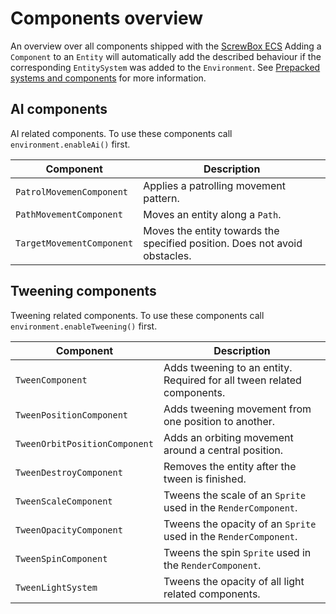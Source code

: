 # Components overview

An overview over all components shipped with the [ScrewBox ECS](../fundamentals/ecs.md)
Adding a `Component` to an `Entity` will automatically add the described behaviour if the corresponding `EntitySystem` was added to the `Environment`.
See [Prepacked systems and components](../fundamentals/ecs.md#prepacked-systems-and-components) for more information.

## AI components

AI related components.
To use these components call `environment.enableAi()` first.

| Component                 | Description                                                                |
|---------------------------|----------------------------------------------------------------------------|
| `PatrolMovemenComponent`  | Applies a patrolling movement pattern.                                     |
| `PathMovementComponent`   | Moves an entity along a `Path`.                                            |
| `TargetMovementComponent` | Moves the entity towards the specified position. Does not avoid obstacles. |

## Tweening components

Tweening related components.
To use these components call `environment.enableTweening()` first.


| Component                     | Description                                                            |
|-------------------------------|------------------------------------------------------------------------|
| `TweenComponent`              | Adds tweening to an entity. Required for all tween related components. |
| `TweenPositionComponent`      | Adds tweening movement from one position to another.                   |
| `TweenOrbitPositionComponent` | Adds an orbiting movement around a central position.                   |
| `TweenDestroyComponent`       | Removes the entity after the tween is finished.                        |
| `TweenScaleComponent`         | Tweens the scale of an `Sprite` used in the `RenderComponent`.         |
| `TweenOpacityComponent`       | Tweens the opacity of an `Sprite` used in the `RenderComponent`.       |
| `TweenSpinComponent`          | Tweens the spin `Sprite` used in the `RenderComponent`.                |
| `TweenLightSystem`            | Tweens the opacity of all light related components.                    |
